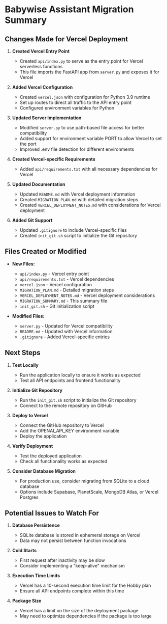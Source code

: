 # Babywise Assistant Migration Summary

## Changes Made for Vercel Deployment

1. **Created Vercel Entry Point**
   - Created `api/index.py` to serve as the entry point for Vercel serverless functions
   - This file imports the FastAPI app from `server.py` and exposes it for Vercel

2. **Added Vercel Configuration**
   - Created `vercel.json` with configuration for Python 3.9 runtime
   - Set up routes to direct all traffic to the API entry point
   - Configured environment variables for Python

3. **Updated Server Implementation**
   - Modified `server.py` to use path-based file access for better compatibility
   - Added support for environment variable PORT to allow Vercel to set the port
   - Improved .env file detection for different environments

4. **Created Vercel-specific Requirements**
   - Added `api/requirements.txt` with all necessary dependencies for Vercel

5. **Updated Documentation**
   - Updated `README.md` with Vercel deployment information
   - Created `MIGRATION_PLAN.md` with detailed migration steps
   - Created `VERCEL_DEPLOYMENT_NOTES.md` with considerations for Vercel deployment

6. **Added Git Support**
   - Updated `.gitignore` to include Vercel-specific files
   - Created `init_git.sh` script to initialize the Git repository

## Files Created or Modified

- **New Files:**
  - `api/index.py` - Vercel entry point
  - `api/requirements.txt` - Vercel dependencies
  - `vercel.json` - Vercel configuration
  - `MIGRATION_PLAN.md` - Detailed migration steps
  - `VERCEL_DEPLOYMENT_NOTES.md` - Vercel deployment considerations
  - `MIGRATION_SUMMARY.md` - This summary file
  - `init_git.sh` - Git initialization script

- **Modified Files:**
  - `server.py` - Updated for Vercel compatibility
  - `README.md` - Updated with Vercel information
  - `.gitignore` - Added Vercel-specific entries

## Next Steps

1. **Test Locally**
   - Run the application locally to ensure it works as expected
   - Test all API endpoints and frontend functionality

2. **Initialize Git Repository**
   - Run the `init_git.sh` script to initialize the Git repository
   - Connect to the remote repository on GitHub

3. **Deploy to Vercel**
   - Connect the GitHub repository to Vercel
   - Add the OPENAI_API_KEY environment variable
   - Deploy the application

4. **Verify Deployment**
   - Test the deployed application
   - Check all functionality works as expected

5. **Consider Database Migration**
   - For production use, consider migrating from SQLite to a cloud database
   - Options include Supabase, PlanetScale, MongoDB Atlas, or Vercel Postgres

## Potential Issues to Watch For

1. **Database Persistence**
   - SQLite database is stored in ephemeral storage on Vercel
   - Data may not persist between function invocations

2. **Cold Starts**
   - First request after inactivity may be slow
   - Consider implementing a "keep-alive" mechanism

3. **Execution Time Limits**
   - Vercel has a 10-second execution time limit for the Hobby plan
   - Ensure all API endpoints complete within this time

4. **Package Size**
   - Vercel has a limit on the size of the deployment package
   - May need to optimize dependencies if the package is too large 